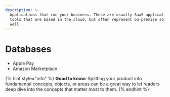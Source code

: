 ```yaml
---
description: >-
  Applications that run your business. These are usually SaaS applications and
  tools that are based in the cloud, but often represent on-premise software as
  well.
---
```


# Databases

* Apple Pay
* Amazon Marketplace

{% hint style="info" %}
**Good to know:** Splitting your product into fundamental concepts, objects, or areas can be a great way to let readers deep dive into the concepts that matter most to them.
{% endhint %}
